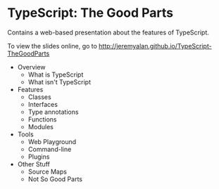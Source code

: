 TypeScript: The Good Parts
=======================

Contains a web-based presentation about the features of TypeScript.

To view the slides online, go to <a href="http://jeremyalan.github.io/TypeScript-TheGoodParts">http://jeremyalan.github.io/TypeScript-TheGoodParts</a>

* Overview
  * What is TypeScript
  * What isn't TypeScript
* Features
  * Classes
  * Interfaces
  * Type annotations
  * Functions
  * Modules
* Tools
  * Web Playground
  * Command-line
  * Plugins
* Other Stuff
  * Source Maps
  * Not So Good Parts

